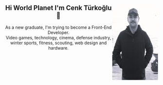 <div align=center>
<img width="150" height="250" align="right" float="left" src="https://github.com/cnktrkgl/cnktrkgl/blob/main/images/ct_2024.jpeg">
<h2>Hi World Planet I'm Cenk Türkoğlu 👋</h2>
<p>As a new graduate, I'm trying to become a Front-End Developer.<br>
Video games, technology, cinema, defense industry, winter sports, fitness, scouting, web design and hardware.</p>
</div>
<!--
**cnktrkgl/cnktrkgl** is a ✨ _special_ ✨ repository because its `README.md` (this file) appears on your GitHub profile.

Here are some ideas to get you started:

- 🔭 I’m currently working on ...
- 🌱 I’m currently learning ...
- 👯 I’m looking to collaborate on ...
- 🤔 I’m looking for help with ...
- 💬 Ask me about ...
- 📫 How to reach me: ...
- 😄 Pronouns: ...
- ⚡ Fun fact: ...
-->
